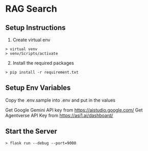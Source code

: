 # RAG Search

## Setup Instructions 
1. Create virtual env
```
> virtual venv
> venv/Scripts/activate
```
2. Install the required packages
```
> pip install -r requirement.txt
```

## Setup Env Variables
Copy the .env.sample into .env and put in the values

Get Google Gemini API key from https://aistudio.google.com/
Get Agentverse API Key from https://asi1.ai/dashboard/ 


## Start the Server
```
> flask run --debug --port=9000
```
